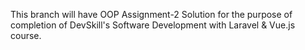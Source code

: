This branch will have OOP Assignment-2 Solution for the purpose of completion of DevSkill's Software Development with Laravel & Vue.js course.

